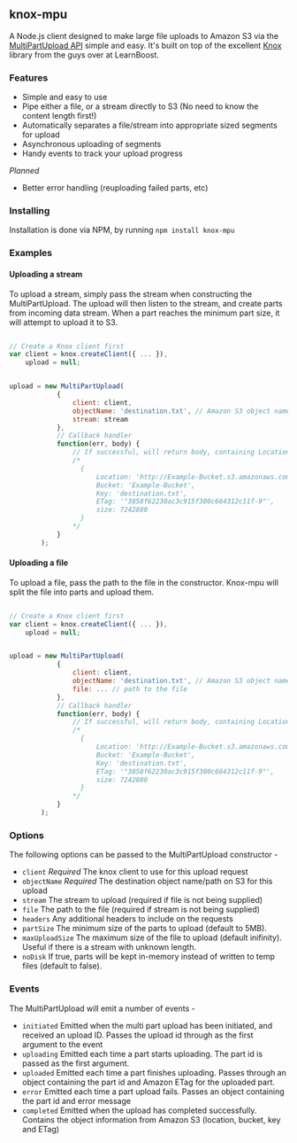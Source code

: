 ## knox-mpu

A Node.js client designed to make large file uploads to Amazon S3 via the [MultiPartUpload API](http://docs.amazonwebservices.com/AmazonS3/latest/dev/sdksupportformpu.html) simple and easy. It's built on top of the excellent [Knox](https://github.com/LearnBoost/knox) library from the guys over at LearnBoost.

### Features

* Simple and easy to use
* Pipe either a file, or a stream directly to S3 (No need to know the content length first!)
* Automatically separates a file/stream into appropriate sized segments for upload
* Asynchronous uploading of segments
* Handy events to track your upload progress

_Planned_

* Better error handling (reuploading failed parts, etc)

### Installing

Installation is done via NPM, by running ```npm install knox-mpu```

### Examples

#### Uploading a stream

To upload a stream, simply pass the stream when constructing the MultiPartUpload. The upload will then listen to the stream, and create parts from incoming data stream. When a part reaches the minimum part size, it will attempt to upload it to S3.

```javascript

// Create a Knox client first
var client = knox.createClient({ ... }),
    upload = null;


upload = new MultiPartUpload(
            {
                client: client,
                objectName: 'destination.txt', // Amazon S3 object name
                stream: stream
            },
            // Callback handler
            function(err, body) {
                // If successful, will return body, containing Location, Bucket, Key, ETag and size of the object
                /*
                  {
                      Location: 'http://Example-Bucket.s3.amazonaws.com/destination.txt',
                      Bucket: 'Example-Bucket',
                      Key: 'destination.txt',
                      ETag: '"3858f62230ac3c915f300c664312c11f-9"',
                      size: 7242880
                  }
                */
            }
        );
````

#### Uploading a file

To upload a file, pass the path to the file in the constructor. Knox-mpu will split the file into parts and upload them.

```javascript

// Create a Knox client first
var client = knox.createClient({ ... }),
    upload = null;


upload = new MultiPartUpload(
            {
                client: client,
                objectName: 'destination.txt', // Amazon S3 object name
                file: ... // path to the file
            },
            // Callback handler
            function(err, body) {
                // If successful, will return body, containing Location, Bucket, Key, ETag and size of the object
                /*
                  {
                      Location: 'http://Example-Bucket.s3.amazonaws.com/destination.txt',
                      Bucket: 'Example-Bucket',
                      Key: 'destination.txt',
                      ETag: '"3858f62230ac3c915f300c664312c11f-9"',
                      size: 7242880
                  }
                */
            }
        );
````
### Options

The following options can be passed to the MultiPartUpload constructor -

* ```client``` _Required_ The knox client to use for this upload request
* ```objectName``` _Required_ The destination object name/path on S3 for this upload
* ```stream``` The stream to upload (required if file is not being supplied)
* ```file``` The path to the file (required if stream is not being supplied)
* ```headers``` Any additional headers to include on the requests
* ```partSize``` The minimum size of the parts to upload (default to 5MB).
* ```maxUploadSize``` The maximum size of the file to upload (default inifinity). Useful if there is a stream with unknown length.
* ```noDisk``` If true, parts will be kept in-memory instead of written to temp files (default to false).

### Events

The MultiPartUpload will emit a number of events -

* ```initiated``` Emitted when the multi part upload has been initiated, and received an upload ID. Passes the upload id through as the first argument to the event
* ```uploading``` Emitted each time a part starts uploading. The part id is passed as the first argument.
* ```uploaded``` Emitted each time a part finishes uploading. Passes through an object containing the part id and Amazon ETag for the uploaded part.
* ```error``` Emitted each time a part upload fails. Passes an object containing the part id and error message
* ```completed``` Emitted when the upload has completed successfully. Contains the object information from Amazon S3 (location, bucket, key and ETag)
